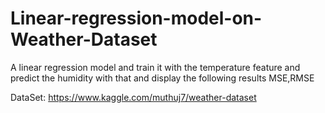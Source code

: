 # Linear-regression-model-on-Weather-Dataset
A linear regression model and train it with the temperature feature and predict the humidity with that and display the following results MSE,RMSE

DataSet: https://www.kaggle.com/muthuj7/weather-dataset
